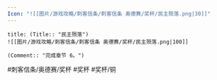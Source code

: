 ```yaml
---
Icon: "![[图片/游戏攻略/刺客信条/刺客信条 奥德赛/奖杯/民主殒落.png|30]]"
---
```

```ad-common-bronze-trophy
title: (Title:: "民主殒落")
![[图片/游戏攻略/刺客信条/刺客信条 奥德赛/奖杯/民主殒落.png|100]]

(Comment:: "完成章节 6。")
```

#刺客信条/奥德赛/奖杯 #奖杯 #奖杯/铜
